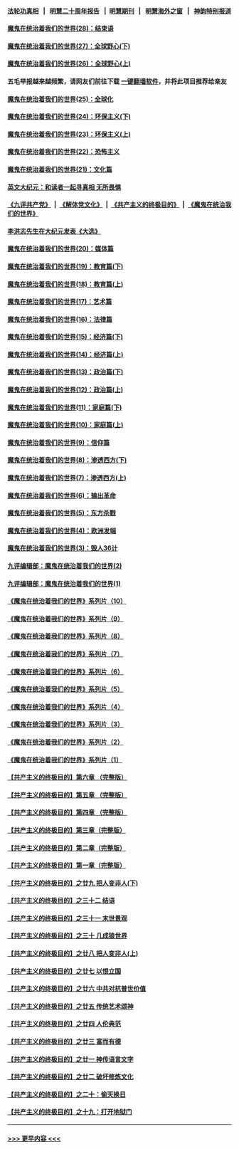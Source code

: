 #### [法轮功真相](https://github.com/gfw-breaker/truth/blob/master/README.md?t=0) &nbsp;&nbsp;|&nbsp;&nbsp; [明慧二十周年报告](https://github.com/gfw-breaker/mh-reports/blob/master/README.md?t=0) &nbsp;&nbsp;|&nbsp;&nbsp;[明慧期刊](https://github.com/gfw-breaker/mh-qikan) &nbsp;&nbsp;|&nbsp;&nbsp; [明慧海外之窗](https://github.com/gfw-breaker/mh-news/blob/master/README.md?t=0) &nbsp;&nbsp;|&nbsp;&nbsp; [神韵特别报道](https://github.com/gfw-breaker/mh-news/blob/master/shenyun.md?t=0)
#### [魔鬼在统治着我们的世界(28)：结束语](../pages/nsc422/n10936246.md?t=06300402) 
#### [魔鬼在统治着我们的世界(27)：全球野心(下)](../pages/nsc422/n10928319.md?t=06300402) 
#### [魔鬼在统治着我们的世界(26)：全球野心(上)](../pages/nsc422/n10900318.md?t=06300402) 
#### 五毛举报越来越频繁，请网友们前往下载 [一键翻墙软件](https://github.com/gfw-breaker/ssr-accounts)，并将此项目推荐给亲友
#### [魔鬼在统治着我们的世界(25)：全球化](../pages/nsc422/n10788205.md?t=06300402) 
#### [魔鬼在统治着我们的世界(24)：环保主义(下)](../pages/nsc422/n10695307.md?t=06300402) 
#### [魔鬼在统治着我们的世界(23)：环保主义(上)](../pages/nsc422/n10688613.md?t=06300402) 
#### [魔鬼在统治着我们的世界(22)：恐怖主义](../pages/nsc422/n10614727.md?t=06300402) 
#### [魔鬼在统治着我们的世界(21)：文化篇](../pages/nsc422/n10597706.md?t=06300402) 
#### [英文大纪元：和读者一起寻真相 无所畏惧](../pages/nsc422/n12542027.md?t=06300402) 
#### [《九评共产党》](https://github.com/begood0513/9ping.md/blob/master/README.md) &nbsp;|&nbsp; [《解体党文化》](../../../../jtdwh.md/blob/master/README.md)  &nbsp;|&nbsp; [《共产主义的终极目的》](../../../../gczydzjmd.md/blob/master/README.md) &nbsp;|&nbsp; [《魔鬼在统治我们的世界》](../../../../mgztzwmdsj.md/blob/master/README.md) 
#### [李洪志先生在大纪元发表《大选》](../pages/nsc422/n12534746.md?t=06300402) 
#### [魔鬼在统治着我们的世界(20)：媒体篇](../pages/nsc422/n10586579.md?t=06300402) 
#### [魔鬼在统治着我们的世界(19)：教育篇(下)](../pages/nsc422/n10564808.md?t=06300402) 
#### [魔鬼在统治着我们的世界(18)：教育篇(上)](../pages/nsc422/n10526970.md?t=06300402) 
#### [魔鬼在统治着我们的世界(17)：艺术篇](../pages/nsc422/n10499093.md?t=06300402) 
#### [魔鬼在统治着我们的世界(16)：法律篇](../pages/nsc422/n10485969.md?t=06300402) 
#### [魔鬼在统治着我们的世界(15)：经济篇(下)](../pages/nsc422/n10469975.md?t=06300402) 
#### [魔鬼在统治着我们的世界(14)：经济篇(上)](../pages/nsc422/n10457370.md?t=06300402) 
#### [魔鬼在统治着我们的世界(13)：政治篇(下)](../pages/nsc422/n10448270.md?t=06300402) 
#### [魔鬼在统治着我们的世界(12)：政治篇(上)](../pages/nsc422/n10444576.md?t=06300402) 
#### [魔鬼在统治着我们的世界(11)：家庭篇(下)](../pages/nsc422/n10440961.md?t=06300402) 
#### [魔鬼在统治着我们的世界(10)：家庭篇(上)](../pages/nsc422/n10435448.md?t=06300402) 
#### [魔鬼在统治着我们的世界(9)：信仰篇](../pages/nsc422/n10432159.md?t=06300402) 
#### [魔鬼在统治着我们的世界(8)：渗透西方(下)](../pages/nsc422/n10429603.md?t=06300402) 
#### [魔鬼在统治着我们的世界(7)：渗透西方(上)](../pages/nsc422/n10426013.md?t=06300402) 
#### [魔鬼在统治着我们的世界(6)：输出革命](../pages/nsc422/n10421536.md?t=06300402) 
#### [魔鬼在统治着我们的世界(5)：东方杀戮](../pages/nsc422/n10417707.md?t=06300402) 
#### [魔鬼在统治着我们的世界(4)：欧洲发端](../pages/nsc422/n10414890.md?t=06300402) 
#### [魔鬼在统治着我们的世界(3)：毁人36计](../pages/nsc422/n10411583.md?t=06300402) 
#### [九评编辑部：魔鬼在统治着我们的世界(2)](../pages/nsc422/n10410036.md?t=06300402) 
#### [九评编辑部：魔鬼在统治着我们的世界(1)](../pages/nsc422/n10406825.md?t=06300402) 
#### [《魔鬼在统治着我们的世界》系列片（10）](../pages/nsc422/n12292670.md?t=06300402) 
#### [《魔鬼在统治着我们的世界》系列片（9）](../pages/nsc422/n12290859.md?t=06300402) 
#### [《魔鬼在统治着我们的世界》系列片（8）](../pages/nsc422/n12287445.md?t=06300402) 
#### [《魔鬼在统治着我们的世界》系列片（7）](../pages/nsc422/n12283425.md?t=06300402) 
#### [《魔鬼在统治着我们的世界》系列片（6）](../pages/nsc422/n12282314.md?t=06300402) 
#### [《魔鬼在统治着我们的世界》系列片（5）](../pages/nsc422/n12281419.md?t=06300402) 
#### [《魔鬼在统治着我们的世界》系列片（4）](../pages/nsc422/n12274024.md?t=06300402) 
#### [《魔鬼在统治着我们的世界》系列片（3）](../pages/nsc422/n12271322.md?t=06300402) 
#### [《魔鬼在统治着我们的世界》系列片（2）](../pages/nsc422/n12269049.md?t=06300402) 
#### [《魔鬼在统治着我们的世界》系列片（1）](../pages/nsc422/n12267575.md?t=06300402) 
#### [【共产主义的终极目的】第六章 （完整版）](../pages/nsc422/n11428913.md?t=06300402) 
#### [【共产主义的终极目的】第五章 （完整版）](../pages/nsc422/n11428912.md?t=06300402) 
#### [【共产主义的终极目的】第四章 （完整版）](../pages/nsc422/n11428907.md?t=06300402) 
#### [【共产主义的终极目的】第三章（完整版）](../pages/nsc422/n11428848.md?t=06300402) 
#### [【共产主义的终极目的】第二章（完整版）](../pages/nsc422/n11428831.md?t=06300402) 
#### [【共产主义的终极目的】第一章（完整版）](../pages/nsc422/n11417651.md?t=06300402) 
#### [【共产主义的终极目的】之廿九 把人变非人(下)](../pages/nsc422/n11344140.md?t=06300402) 
#### [【共产主义的终极目的】之三十二 结语](../pages/nsc422/n11360535.md?t=06300402) 
#### [【共产主义的终极目的】之三十一 末世景观](../pages/nsc422/n11351129.md?t=06300402) 
#### [【共产主义的终极目的】之三十 几成狼世界](../pages/nsc422/n11348280.md?t=06300402) 
#### [【共产主义的终极目的】之廿八 把人变非人(上)](../pages/nsc422/n11340492.md?t=06300402) 
#### [【共产主义的终极目的】之廿七 以恨立国](../pages/nsc422/n11336944.md?t=06300402) 
#### [【共产主义的终极目的】之廿六 中共对抗普世价值](../pages/nsc422/n11324785.md?t=06300402) 
#### [【共产主义的终极目的】之廿五 传统艺术颂神](../pages/nsc422/n11296396.md?t=06300402) 
#### [【共产主义的终极目的】之廿四 人伦典范](../pages/nsc422/n11296397.md?t=06300402) 
#### [【共产主义的终极目的】之廿三 富而有德](../pages/nsc422/n11283598.md?t=06300402) 
#### [【共产主义的终极目的】之廿一 神传语言文字](../pages/nsc422/n11263265.md?t=06300402) 
#### [【共产主义的终极目的】之廿二 破坏修炼文化](../pages/nsc422/n11245728.md?t=06300402) 
#### [【共产主义的终极目的】之二十：偷天换日](../pages/nsc422/n11238846.md?t=06300402) 
#### [【共产主义的终极目的】之十九：打开地狱门](../pages/nsc422/n11206376.md?t=06300402) 

----
#### [ >>> 更早内容 <<< ](../indexes/nsc422-earlier.md)
